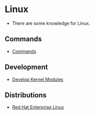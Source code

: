 # Linux
- There are some knowledge for Linux.

## Commands
- [Commands](doc/Commands.md)

## Development
- [Develop Kernel Modules](https://github.com/fukunagt/kernel-devel)

## Distributions
- [Red Hat Enterprise Linux](doc/RHEL.md)
